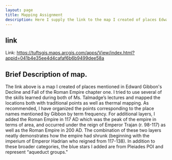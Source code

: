 ```yaml
---
layout: page
title: Mapping Assignment
description: Here I supply the link to the map I created of places Edward Gibbon mentions in his Decline and Fall of the Roman Empire chapter 1. 
---
```

## link

Link: https://tuftsgis.maps.arcgis.com/apps/View/index.html?appid=041b4e35ee4d4cafaf6b6b9499dee58a

## Brief Description of map. 

The link above is a map I created of places mentioned in Edward Gibbon's Decline and Fall of the Roman Empire chapter one.  I tried to use several of the skills learned during both of Ms. Talmadge’s lectures and mapped the locations both with traditional points as well as thermal mapping.  As recommended, I have organized the points corresponding to the place names mentioned by Gibbon by term frequency.  For additional layers, I added the Roman Empire in 117 AD which was the peak of the empire in terms of area, and occurred under the reign of Emperor Trajan (r. 98-117) as well as the Roman Empire in 200 AD.  The combination of these two layers neatly demonstrates how the empire had shrunk (beginning with the imperium of Emperor Hadrian who reigned from 117-138).  In addition to these broader categories, the blue stars I added are from Pleiades POI and represent “aqueduct groups."